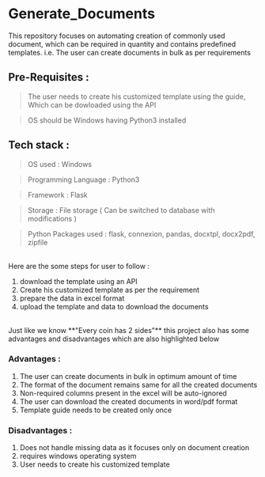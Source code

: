 # Generate_Documents
This repository focuses on automating creation of commonly used document, which can be required in quantity and contains predefined templates.
i.e. The user can create documents in bulk as per requirements

## Pre-Requisites :
> The user needs to create his customized template using the guide, Which can be dowloaded using the API

> OS should be Windows having Python3 installed

## Tech stack :
> OS used : Windows

> Programming Language : Python3

> Framework : Flask

> Storage : File storage ( Can be switched to database with modifications )

> Python Packages used : flask, connexion, pandas, docxtpl, docx2pdf, zipfile

<br>
Here are the some steps for user to follow :

1. download the template using an API 
2. Create his customized template as per the requirement
3. prepare the data in excel format 
4. upload the template and data to download the documents 

<br>
Just like we know **"Every coin has 2 sides"** this project also has some advantages and disadvantages which are also highlighted below 

### Advantages :

1. The user can create documents in bulk in optimum amount of time
2. The format of the document remains same for all the created documents
3. Non-required columns present in the excel will be auto-ignored
4. The user can download the created documents in word/pdf format 
5. Template guide needs to be created only once   

### Disadvantages :

1. Does not handle missing data as it focuses only on document creation 
2. requires windows operating system
3. User needs to create his customized template 
